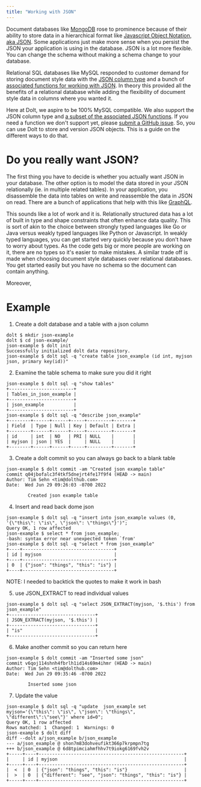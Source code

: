 ```yaml
---
title: "Working with JSON"
---
```


Document databases like [MongoDB](https://www.mongodb.com/) rose to prominence because of their ability to store data in a hierarchical format like [Javascript Object Notation, aka JSON](https://www.json.org/json-en.html). Some applications just make more sense when you persist the JSON your application is using in the database. JSON is a lot more flexible. You can change the schema without making a schema change to your database.

Relational SQL databases like MySQL responded to customer demand for storing document style data with the [JSON column type](https://dev.mysql.com/doc/refman/8.0/en/json.html) and a bunch of [associated functions for working with JSON](https://dev.mysql.com/doc/refman/5.7/en/json-function-reference.html). In theory this provided all the benefits of a relational database while adding the flexibility of document style data in columns where you wanted it.

Here at Dolt, we aspire to be 100% MySQL compatible. We also support the JSON column type and [a subset of the associated JSON functions](../reference/sql/sql-support/expressions-functions-operators.md). If you need a function we don't support yet, please [submit a GitHub issue](https://github.com/dolthub/dolt/issues). So, you can use Dolt to store and version JSON objects. This is a guide on the different ways to do that.

# Do you really want JSON?

The first thing you have to decide is whether you actually want JSON in your database. The other option is to model the data stored in your JSON relationally (ie. in multiple related tables). In your application, you disassemble the data into tables on write and reassemble the data in JSON on read. There are a bunch of applications that help with this like [GraphQL](https://graphql.org/).

This sounds like a lot of work and it is. Relationally structured data has a lot of built in type and shape constraints that often enhance data quality. This is sort of akin to the choice between strongly typed languages like Go or Java versus weakly typed languages like Python or Javascript. In weakly typed languages, you can get started very quickly because you don't have to worry about types. As the code gets big or more people are working on it, there are no types so it's easier to make mistakes. A similar trade off is made when choosing document style databases over relational databases. You get started easily but you have no schema so the document can contain anything.

Moreover, 


# Example

1. Create a dolt database and a table with a json column

```
dolt $ mkdir json-example
dolt $ cd json-example/
json-example $ dolt init
Successfully initialized dolt data repository.
json-example $ dolt sql -q "create table json_example (id int, myjson json, primary key(id))"
```

2. Examine the table schema to make sure you did it right 
```
json-example $ dolt sql -q "show tables"
+------------------------+
| Tables_in_json_example |
+------------------------+
| json_example           |
+------------------------+
json-example $ dolt sql -q "describe json_example"
+--------+------+------+-----+---------+-------+
| Field  | Type | Null | Key | Default | Extra |
+--------+------+------+-----+---------+-------+
| id     | int  | NO   | PRI | NULL    |       |
| myjson | json | YES  |     | NULL    |       |
+--------+------+------+-----+---------+-------+
```

3. Create a dolt commit so you can always go back to a blank table

```
json-example $ dolt commit -am "Created json example table"
commit q04jbofalc3f4tkf5dnejrt4fe17f9f4 (HEAD -> main) 
Author: Tim Sehn <tim@dolthub.com>
Date:  Wed Jun 29 09:26:03 -0700 2022

        Created json example table

```
4. Insert and read back dome json

```
json-example $ dolt sql -q "insert into json_example values (0, '{\"this\": \"is\", \"json\": \"things\"}')";
Query OK, 1 row affected
json-example $ select * from json_example;
-bash: syntax error near unexpected token `from'
json-example $ dolt sql -q "select * from json_example"
+----+----------------------------------+
| id | myjson                           |
+----+----------------------------------+
| 0  | {"json": "things", "this": "is"} |
+----+----------------------------------+
```

NOTE: I needed to backtick the quotes to make it work in bash 

5. use JSON_EXTRACT to read individual values

```
json-example $ dolt sql -q "select JSON_EXTRACT(myjson, '$.this') from json_example"
+--------------------------------+
| JSON_EXTRACT(myjson, '$.this') |
+--------------------------------+
| "is"                           |
+--------------------------------+
```

6. Make another commit so you can return here

```
json-example $ dolt commit -am "Inserted some json"
commit v6qoj114shnh4fbrlh1id14s69m4ihmr (HEAD -> main) 
Author: Tim Sehn <tim@dolthub.com>
Date:  Wed Jun 29 09:35:46 -0700 2022

        Inserted some json

```

7. Update the value

```
json-example $ dolt sql -q "update  json_example set myjson='{\"this\": \"is\", \"json\": \"things\", \"different\":\"see\"}' where id=0";
Query OK, 1 row affected
Rows matched: 1  Changed: 1  Warnings: 0
json-example $ dolt diff
diff --dolt a/json_example b/json_example
--- a/json_example @ shon7m83dohveufikt366p7krpmpn7tg
+++ b/json_example @ 6d8tpimciahmfhhv7t9iokg6169fvh2v
+-----+----+------------------------------------------------------+
|     | id | myjson                                               |
+-----+----+------------------------------------------------------+
|  <  | 0  | {"json": "things", "this": "is"}                     |
|  >  | 0  | {"different": "see", "json": "things", "this": "is"} |
+-----+----+------------------------------------------------------+
```